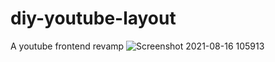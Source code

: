 # diy-youtube-layout
A youtube frontend revamp
![Screenshot 2021-08-16 105913](https://user-images.githubusercontent.com/67954224/129515447-fd8e44e6-8da5-4bc2-b5fb-c2a5bd261928.png)

